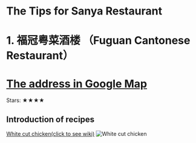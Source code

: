 # The Tips for Sanya Restaurant #

# 1. 福冠粤菜酒楼 （Fuguan Cantonese Restaurant）
[The address in Google Map](https://www.google.se/maps/place/%E7%A6%8F%E5%86%A0%E7%B2%A4%E8%8F%9C%E9%85%92%E6%A5%BC/@18.2263574,109.6318093,17z/data=!4m12!1m6!3m5!1s0x315ab46e3366278f:0xd3fac5b2371a8761!2sSanya+Marriott+Yalong+Bay+Resort+%26+Spa!8m2!3d18.226174!4d109.631305!3m4!1s0x0:0x3351b4be44d8262a!8m2!3d18.2280552!4d109.6310388!6m1!1e1?hl=zh-CN)
====

Stars: ★★★★

## Introduction of recipes
[White cut chicken(click to see wiki)](https://en.wikipedia.org/wiki/White_cut_chicken)
![White cut chicken](http://qcloud.dpfile.com/pc/JEiOGQPBgklriNmpc6AFmMn43GWKeICXv_3S7FfDAW4-qWei53Gil9abJGGAXOm_TYGVDmosZWTLal1WbWRW3A.jpg)


